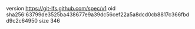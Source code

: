 version https://git-lfs.github.com/spec/v1
oid sha256:63799de3525ba438677e9a39dc56cef22a5a8dcd0cb8817c366fbdd9c2c64950
size 346
